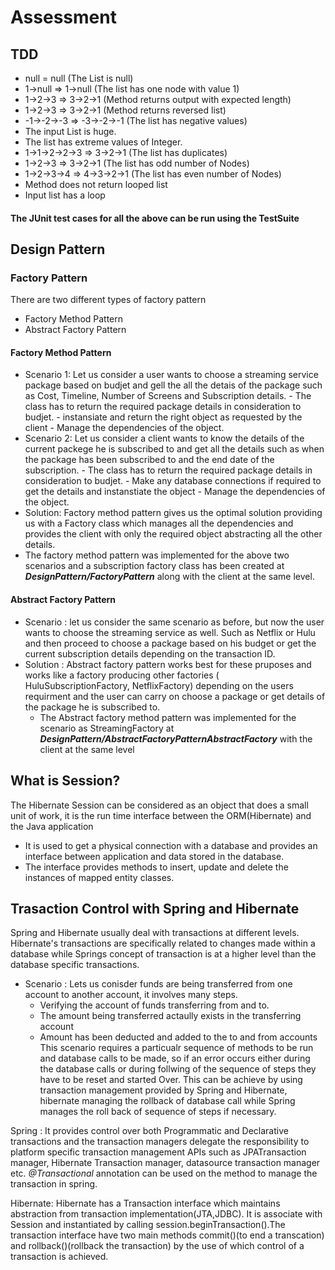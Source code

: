 # Assessment
## TDD ##
- null = null (The List is null)
- 1->null => 1->null (The list has one node with value 1)
- 1->2->3 => 3->2->1 (Method returns output with expected length)
- 1->2->3 => 3->2->1 (Method returns reversed list)
- -1->-2->-3 => -3->-2->-1 (The list has negative values)
- The input List is huge.
- The list has extreme values of Integer.
- 1->1->2->2->3 => 3->2->1 (The list has duplicates)
- 1->2->3 => 3->2->1 (The list has odd number of Nodes)
- 1->2->3->4 => 4->3->2->1 (The list has even number of Nodes)
- Method does not return looped list
- Input list has a loop

#### The JUnit test cases for all the above can be run using the TestSuite ####

## Design Pattern ##
### Factory Pattern ###
There are two different types of factory pattern
  - Factory Method Pattern
  - Abstract Factory Pattern
 
 #### Factory Method Pattern ####
- Scenario 1: Let us consider a user wants to choose a streaming service package based on budjet and gell the all the detais of the package
 such as Cost, Timeline, Number of Screens and Subscription details.
        - The class has to return the required package details in consideration to budjet.
        - instansiate and return the right object as requested by the client
        - Manage the dependencies of the object.
 - Scenario 2: Let us consider a client wants to know the details of the current packege he is subscribed to and get all the details such as 
  when the package has been subscribed to and the end date of the subscription.
        - The class has to return the required package details in consideration to budjet.
        - Make any database connections if required to get the details and instanstiate the object
        - Manage the dependencies of the object.   
- Solution: Factory method pattern gives us the optimal solution providing us with a Factory class which manages all the dependencies and 
 provides the client with only the required object abstracting all the other details.
 - The factory method pattern was implemented for the above two scenarios and a subscription factory class has been created at 
 ***DesignPattern/FactoryPattern*** along with the client at the same level.
 
 #### Abstract Factory Pattern ####
 - Scenario : let us consider the same scenario as before, but now the user wants to choose the streaming service as well. Such as Netflix or
    Hulu and then proceed to choose a package based on his budget or get the current subscription details depending on the transaction ID.
- Solution :  Abstract factory pattern works best for these pruposes and works like a factory producing other factories 
  ( HuluSubscriptionFactory, NetflixFactory) depending on the users requirment and the user can carry on choose a package or get details of 
  the package he is subscribed to.
  - The Abstract factory method pattern was implemented for the scenario as StreamingFactory at ***DesignPattern/AbstractFactoryPatternAbstractFactory***
  with the client at the same level

## What is Session? ##
The Hibernate Session can be considered as an object that does a small unit of work, it is the run time interface between the ORM(Hibernate) and the Java application
- It is used to get a physical connection with a database and provides an interface between application and data
  stored in the database.
- The interface provides methods to insert, update and delete the instances of mapped entity classes.

## Trasaction Control with Spring and Hibernate ## 
Spring and Hibernate usually deal with transactions at different levels. Hibernate's transactions are specifically related to changes made within a database while Springs concept of transaction is at a higher level than the database specific transactions.
- Scenario : Lets us conisder funds are being transferred from one account to another account, it involves many steps.
  * Verifying the account of funds transferring from and to.
  * The amount being transferred actaully exists in the transferring account
  * Amount has been deducted and added to the to and from accounts
 This scenario requires a particualr sequence of methods to be run and database calls to be made, so if an error occurs either during the database calls or during follwing of the sequence of steps they have to be reset and started Over. This can be achieve by using transaction management provided by Spring and Hibernate, hibernate managing the rollback of database call while Spring manages the roll back of sequence of steps if necessary.
 
Spring : It provides control over both Programmatic and Declarative transactions and the transaction managers delegate the responsibility to platform specific transaction management APIs such as JPATransaction manager, Hibernate Transaction manager, datasource transaction manager etc. _@Transactional_ annotation can be used on the method to manage the transaction in spring.

Hibernate: Hibernate has a Transaction interface which maintains abstraction from transaction implementation(JTA,JDBC). It is associate with Session and instantiated by calling session.beginTransaction().The transaction interface have two main methods commit()(to end a transcation) and rollback()(rollback the transaction) by the use of which control of a transaction is achieved.
